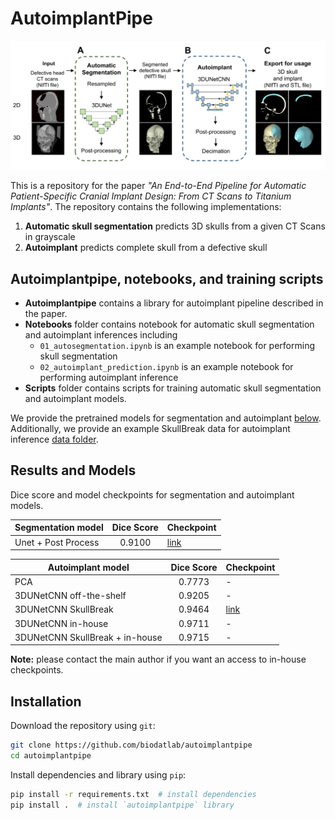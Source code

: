 # AutoimplantPipe

<p align="center">
  <img width="600px" title="End-to-end autoimplant pipeline" alt="End-to-end autoimplantpipe" src="images/pipeline.png">
</p>

This is a repository for the paper _"An End-to-End Pipeline for Automatic Patient-Specific Cranial Implant Design:
From CT Scans to Titanium Implants"_. The repository contains the following implementations:

1. **Automatic skull segmentation** predicts 3D skulls from a given CT Scans in grayscale
2. **Autoimplant** predicts complete skull from a defective skull

## Autoimplantpipe, notebooks, and training scripts

- **Autoimplantpipe** contains a library for autoimplant pipeline described in the paper.
- **Notebooks** folder contains notebook for automatic skull segmentation and autoimplant inferences including
  - `01_autosegmentation.ipynb` is an example notebook for performing skull segmentation
  - `02_autoimplant_prediction.ipynb` is an example notebook for performing autoimplant inference
- **Scripts** folder contains scripts for training automatic skull segmentation and autoimplant models.

We provide the pretrained models for segmentation and autoimplant
[below](#Results-and-Models). Additionally, we provide an example SkullBreak data for autoimplant inference
[data folder](./data/skullbreak_parietotemporal_001.nii.gz).

## Results and Models

Dice score and model checkpoints for segmentation and autoimplant models.

| Segmentation model  | Dice Score | Checkpoint                                                                                    |
| ------------------- | :--------: | --------------------------------------------------------------------------------------------- |
| Unet + Post Process |   0.9100   | [link](https://drive.google.com/file/d/1__LxfFFNa7lquG8mT2unGBgNqRvVVFlj/view?usp=share_link) |

| Autoimplant model               | Dice Score | Checkpoint                                                                                    |
| ------------------------------- | :--------: | --------------------------------------------------------------------------------------------- |
| PCA                             |   0.7773   | -                                                                                             |
| 3DUNetCNN off-the-shelf         |   0.9205   | -                                                                                             |
| 3DUNetCNN SkullBreak            |   0.9464   | [link](https://drive.google.com/file/d/1Zvj3xa1E2pHV-Ykvqa70S5IOhiMWVL39/view?usp=share_link) |
| 3DUNetCNN in-house              |   0.9711   | -                                                                                             |
| 3DUNetCNN SkullBreak + in-house |   0.9715   | -                                                                                             |

**Note:** please contact the main author if you want an access to in-house checkpoints.

## Installation

Download the repository using `git`:

```sh
git clone https://github.com/biodatlab/autoimplantpipe
cd autoimplantpipe
```

Install dependencies and library using `pip`:

```sh
pip install -r requirements.txt  # install dependencies
pip install .  # install `autoimplantpipe` library
```
